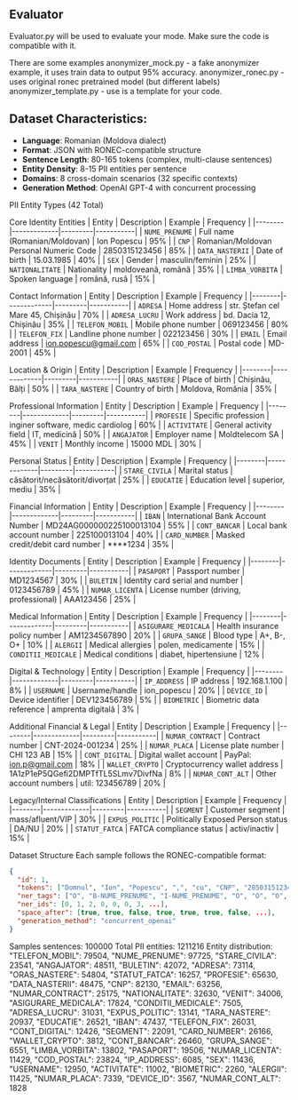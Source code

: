## Evaluator
Evaluator.py will be used to evaluate your mode.
Make sure the code is compatible with it.

There are some examples
anonymizer_mock.py - a fake anonymizer example, it uses train data to output 95% accuracy.
anonymizer_ronec.py - uses original ronec pretrained model (but different labels)
anonymizer_template.py - use is a template for your code.


## Dataset Characteristics:

- **Language**: Romanian (Moldova dialect)
- **Format**: JSON with RONEC-compatible structure
- **Sentence Length**: 80-165 tokens (complex, multi-clause sentences)
- **Entity Density**: 8-15 PII entities per sentence
- **Domains**: 8 cross-domain scenarios (32 specific contexts)
- **Generation Method**: OpenAI GPT-4 with concurrent processing

PII Entity Types (42 Total)

Core Identity Entities
| Entity | Description | Example | Frequency |
|--------|-------------|---------|-----------|
| `NUME_PRENUME` | Full name (Romanian/Moldovan) | Ion Popescu | 95% |
| `CNP` | Romanian/Moldovan Personal Numeric Code | 2850315123456 | 85% |
| `DATA_NASTERII` | Date of birth | 15.03.1985 | 40% |
| `SEX` | Gender | masculin/feminin | 25% |
| `NATIONALITATE` | Nationality | moldoveană, română | 35% |
| `LIMBA_VORBITA` | Spoken language | română, rusă | 15% |

Contact Information
| Entity | Description | Example | Frequency |
|--------|-------------|---------|-----------|
| `ADRESA` | Home address | str. Ștefan cel Mare 45, Chișinău | 70% |
| `ADRESA_LUCRU` | Work address | bd. Dacia 12, Chișinău | 35% |
| `TELEFON_MOBIL` | Mobile phone number | 069123456 | 80% |
| `TELEFON_FIX` | Landline phone number | 022123456 | 30% |
| `EMAIL` | Email address | ion.popescu@gmail.com | 65% |
| `COD_POSTAL` | Postal code | MD-2001 | 45% |

Location & Origin
| Entity | Description | Example | Frequency |
|--------|-------------|---------|-----------|
| `ORAS_NASTERE` | Place of birth | Chișinău, Bălți | 50% |
| `TARA_NASTERE` | Country of birth | Moldova, România | 35% |

Professional Information
| Entity | Description | Example | Frequency |
|--------|-------------|---------|-----------|
| `PROFESIE` | Specific profession | inginer software, medic cardiolog | 60% |
| `ACTIVITATE` | General activity field | IT, medicină | 50% |
| `ANGAJATOR` | Employer name | Moldtelecom SA | 45% |
| `VENIT` | Monthly income | 15000 MDL | 30% |

Personal Status
| Entity | Description | Example | Frequency |
|--------|-------------|---------|-----------|
| `STARE_CIVILA` | Marital status | căsătorit/necăsătorit/divorțat | 25% |
| `EDUCATIE` | Education level | superior, mediu | 35% |

Financial Information
| Entity | Description | Example | Frequency |
|--------|-------------|---------|-----------|
| `IBAN` | International Bank Account Number | MD24AG000000225100013104 | 55% |
| `CONT_BANCAR` | Local bank account number | 225100013104 | 40% |
| `CARD_NUMBER` | Masked credit/debit card number | ****1234 | 35% |

Identity Documents
| Entity | Description | Example | Frequency |
|--------|-------------|---------|-----------|
| `PASAPORT` | Passport number | MD1234567 | 30% |
| `BULETIN` | Identity card serial and number | 0123456789 | 45% |
| `NUMAR_LICENTA` | License number (driving, professional) | AAA123456 | 25% |

Medical Information
| Entity | Description | Example | Frequency |
|--------|-------------|---------|-----------|
| `ASIGURARE_MEDICALA` | Health insurance policy number | AM1234567890 | 20% |
| `GRUPA_SANGE` | Blood type | A+, B-, O+ | 10% |
| `ALERGII` | Medical allergies | polen, medicamente | 15% |
| `CONDITII_MEDICALE` | Medical conditions | diabet, hipertensiune | 12% |

Digital & Technology
| Entity | Description | Example | Frequency |
|--------|-------------|---------|-----------|
| `IP_ADDRESS` | IP address | 192.168.1.100 | 8% |
| `USERNAME` | Username/handle | ion_popescu | 20% |
| `DEVICE_ID` | Device identifier | DEV123456789 | 5% |
| `BIOMETRIC` | Biometric data reference | amprenta digitală | 3% |

Additional Financial & Legal
| Entity | Description | Example | Frequency |
|--------|-------------|---------|-----------|
| `NUMAR_CONTRACT` | Contract number | CNT-2024-001234 | 25% |
| `NUMAR_PLACA` | License plate number | CHI 123 AB | 15% |
| `CONT_DIGITAL` | Digital wallet account | PayPal: ion.p@gmail.com | 18% |
| `WALLET_CRYPTO` | Cryptocurrency wallet address | 1A1zP1eP5QGefi2DMPTfTL5SLmv7DivfNa | 8% |
| `NUMAR_CONT_ALT` | Other account numbers | util: 123456789 | 20% |

Legacy/Internal Classifications
| Entity | Description | Example | Frequency |
|--------|-------------|---------|-----------|
| `SEGMENT` | Customer segment | mass/afluent/VIP | 30% |
| `EXPUS_POLITIC` | Politically Exposed Person status | DA/NU | 20% |
| `STATUT_FATCA` | FATCA compliance status | activ/inactiv | 15% |

Dataset Structure
Each sample follows the RONEC-compatible format:
```json
{
  "id": 1,
  "tokens": ["Domnul", "Ion", "Popescu", ",", "cu", "CNP", "2850315123456", "..."],
  "ner_tags": ["O", "B-NUME_PRENUME", "I-NUME_PRENUME", "O", "O", "O", "B-CNP", "..."],
  "ner_ids": [0, 1, 2, 0, 0, 0, 3, ...],
  "space_after": [true, true, false, true, true, true, false, ...],
  "generation_method": "concurrent_openai"
}
```

Samples sentences: 100000
Total PII entities: 1211216
Entity distribution:
      "TELEFON_MOBIL": 79504,
      "NUME_PRENUME": 97725,
      "STARE_CIVILA": 23541,
      "ANGAJATOR": 48511,
      "BULETIN": 42072,
      "ADRESA": 73114,
      "ORAS_NASTERE": 54804,
      "STATUT_FATCA": 16257,
      "PROFESIE": 65630,
      "DATA_NASTERII": 48475,
      "CNP": 82130,
      "EMAIL": 63256,
      "NUMAR_CONTRACT": 25175,
      "NATIONALITATE": 32630,
      "VENIT": 34006,
      "ASIGURARE_MEDICALA": 17824,
      "CONDITII_MEDICALE": 7505,
      "ADRESA_LUCRU": 31031,
      "EXPUS_POLITIC": 13141,
      "TARA_NASTERE": 20937,
      "EDUCATIE": 26521,
      "IBAN": 47437,
      "TELEFON_FIX": 26031,
      "CONT_DIGITAL": 12426,
      "SEGMENT": 22091,
      "CARD_NUMBER": 26166,
      "WALLET_CRYPTO": 3812,
      "CONT_BANCAR": 26460,
      "GRUPA_SANGE": 6551,
      "LIMBA_VORBITA": 13802,
      "PASAPORT": 19506,
      "NUMAR_LICENTA": 11429,
      "COD_POSTAL": 23824,
      "IP_ADDRESS": 6085,
      "SEX": 11436,
      "USERNAME": 12950,
      "ACTIVITATE": 11002,
      "BIOMETRIC": 2260,
      "ALERGII": 11425,
      "NUMAR_PLACA": 7339,
      "DEVICE_ID": 3567,
      "NUMAR_CONT_ALT": 1828
